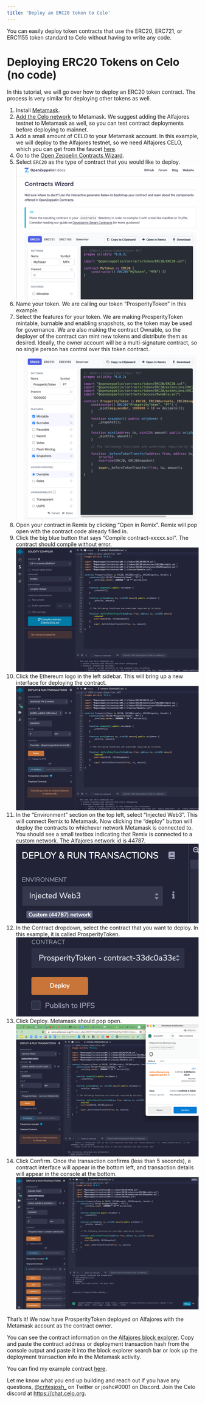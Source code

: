 ```yaml
---
title: 'Deploy an ERC20 token to Celo'
---
```


You can easily deploy token contracts that use the ERC20, ERC721, or ERC1155 token standard to Celo without having to write any code.

# Deploying ERC20 Tokens on Celo (no code)

In this tutorial, we will go over how to deploy an ERC20 token contract. The process is very similar for deploying other tokens as well.

1. Install [Metamask](https://metamask.io/).
2. [Add the Celo network](/getting-started/wallets/using-metamask-with-celo/manual-setup#adding-a-celo-network-to-metamask) to Metamask. We suggest adding the Alfajores testnet to Metamask as well, so you can test contract deployments before deploying to mainnet.
3. Add a small amount of CELO to your Metamask account. In this example, we will deploy to the Alfajores testnet, so we need Alfajores CELO, which you can get from the faucet [here](https://celo.org/developers/faucet).
4. Go to the [Open Zeppelin Contracts Wizard](https://docs.openzeppelin.com/contracts/4.x/wizard).
5. Select `ERC20` as the type of contract that you would like to deploy. ![erc20 empty settings.png](https://github.com/critesjosh/images/blob/main/token_deploy_tutorials/erc20%20empty%20settings.png?raw=true)
6. Name your token. We are calling our token “ProsperityToken” in this example.
7. Select the features for your token. We are making ProsperityToken mintable, burnable and enabling snapshots, so the token may be used for governance. We are also making the contract Ownable, so the deployer of the contract can mint new tokens and distribute them as desired. Ideally, the owner account will be a multi-signature contract, so no single person has control over this token contract. ![erc20 filled settings.png](https://github.com/critesjosh/images/blob/main/token_deploy_tutorials/erc20%20filled%20settings.png?raw=true)
8. Open your contract in Remix by clicking “Open in Remix”. Remix will pop open with the contract code already filled in.
9. Click the big blue button that says “Compile contract-xxxxx.sol”. The contract should compile without error. ![remix compile erc20.png](https://github.com/critesjosh/images/blob/main/token_deploy_tutorials/remix%20compile%20erc20.png?raw=true)
10. Click the Ethereum logo in the left sidebar. This will bring up a new interface for deploying the contract. ![remix deploy erc20.png](https://github.com/critesjosh/images/blob/main/token_deploy_tutorials/remix%20deploy%20erc20.png?raw=true)
11. In the “Environment” section on the top left, select “Injected Web3”. This will connect Remix to Metamask. Now clicking the “deploy” button will deploy the contracts to whichever network Metamask is connected to. You should see a small textbox indicating that Remix is connected to a custom network. The Alfajores network id is 44787. ![select injected web3.png](https://github.com/critesjosh/images/blob/main/token_deploy_tutorials/select%20injected%20web3.png?raw=true)
12. In the Contract dropdown, select the contract that you want to deploy. In this example, it is called ProsperityToken. ![select prosperitytoken erc20 contract.png](https://github.com/critesjosh/images/blob/main/token_deploy_tutorials/select%20prosperitytoken%20erc20%20contract.png?raw=true)
13. Click Deploy. Metamask should pop open. ![deploy prosperity token erc20.png](https://github.com/critesjosh/images/blob/main/token_deploy_tutorials/deploy%20prosperity%20token%20erc20.png?raw=true)
14. Click Confirm. Once the transaction confirms (less than 5 seconds), a contract interface will appear in the bottom left, and transaction details will appear in the console at the bottom. ![deployed prosperity token.png](https://github.com/critesjosh/images/blob/main/token_deploy_tutorials/deployed%20prosperity%20token.png?raw=true)

That’s it! We now have ProsperityToken deployed on Alfajores with the Metamask account as the contract owner.

You can see the contract information on the [Alfajores block explorer](https://alfajores-blockscout.celo-testnet.org/). Copy and paste the contract address or deployment transaction hash from the console output and paste it into the block explorer search bar or look up the deployment transaction info in the Metamask activity. 

You can find my example contract [here](https://alfajores-blockscout.celo-testnet.org/address/0x97d550A2540F902F4501e21A6c09f12B69173261/transactions).

Let me know what you end up building and reach out if you have any questions, [@critesjosh_](https://twitter.com/critesjosh_) on Twitter or joshc#0001 on Discord. Join the Celo discord at https://chat.celo.org.
